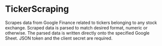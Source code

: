 # TickerScraping

Scrapes data from Google Finance related to tickers belonging to any stock exchange. Scraped data is parsed to match desired format, numeric or otherwise. The parsed data is written directly onto the specified Google Sheet. JSON token and the client secret are required.
